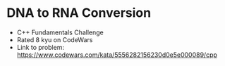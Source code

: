 # DNA to RNA Conversion

* C++ Fundamentals Challenge
* Rated 8 kyu on CodeWars
* Link to problem: https://www.codewars.com/kata/5556282156230d0e5e000089/cpp